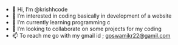 - 👋 Hi, I’m @krishhcode
- 👀 I’m interested in coding basically in development of a website  
- 🌱 I’m currently learning programming c
 - 💞️ I’m looking to collaborate on some projects for my coding
- 📫 To reach me go with my gmail id ; goswamikr22@gamil.com

<!---
krishhcode/krishhcode is a ✨ special ✨ repository because its `README.md` (this file) appears on your GitHub profile.
You can click the Preview link to take a look at your changes.
--->

